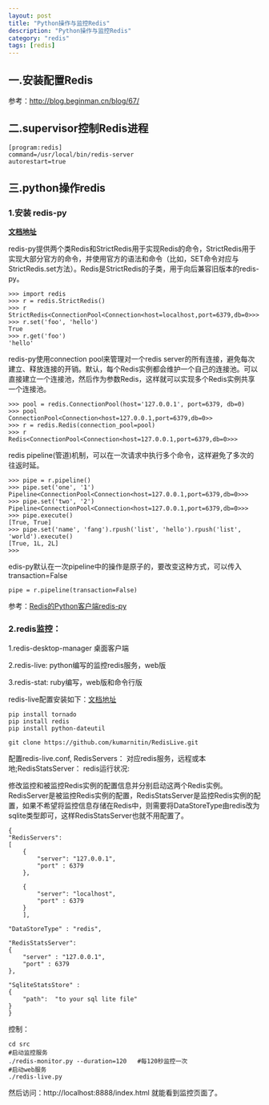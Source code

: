 ```yaml
---
layout: post
title: "Python操作与监控Redis"
description: "Python操作与监控Redis"
category: "redis"
tags: [redis]
---
```


<h2>一.安装配置Redis</h2>

<p>参考：<a href="http://blog.beginman.cn/blog/67/">http://blog.beginman.cn/blog/67/</a></p>

<h2>二.supervisor控制Redis进程</h2>

<pre><code>[program:redis]
command=/usr/local/bin/redis-server
autorestart=true
</code></pre>

<!--more-->

<h2>三.python操作redis</h2>

<h3>1.安装 redis-py</h3>

<p><a href="https://redis-py.readthedocs.org/en/latest/"><strong>文档地址</strong></a></p>

<p>redis-py提供两个类Redis和StrictRedis用于实现Redis的命令，StrictRedis用于实现大部分官方的命令，并使用官方的语法和命令（比如，SET命令对应与StrictRedis.set方法）。Redis是StrictRedis的子类，用于向后兼容旧版本的redis-py。</p>

<pre><code>&gt;&gt;&gt; import redis
&gt;&gt;&gt; r = redis.StrictRedis()
&gt;&gt;&gt; r
StrictRedis&lt;ConnectionPool&lt;Connection&lt;host=localhost,port=6379,db=0&gt;&gt;&gt;
&gt;&gt;&gt; r.set('foo', 'hello')
True
&gt;&gt;&gt; r.get('foo')
'hello'
</code></pre>

<p>redis-py使用connection pool来管理对一个redis server的所有连接，避免每次建立、释放连接的开销。默认，每个Redis实例都会维护一个自己的连接池。可以直接建立一个连接池，然后作为参数Redis，这样就可以实现多个Redis实例共享一个连接池。</p>

<pre><code>&gt;&gt;&gt; pool = redis.ConnectionPool(host='127.0.0.1', port=6379, db=0)
&gt;&gt;&gt; pool
ConnectionPool&lt;Connection&lt;host=127.0.0.1,port=6379,db=0&gt;&gt;
&gt;&gt;&gt; r = redis.Redis(connection_pool=pool)
&gt;&gt;&gt; r
Redis&lt;ConnectionPool&lt;Connection&lt;host=127.0.0.1,port=6379,db=0&gt;&gt;&gt;
</code></pre>

<p>redis pipeline(管道)机制，可以在一次请求中执行多个命令，这样避免了多次的往返时延。</p>

<pre><code>&gt;&gt;&gt; pipe = r.pipeline()
&gt;&gt;&gt; pipe.set('one', '1')
Pipeline&lt;ConnectionPool&lt;Connection&lt;host=127.0.0.1,port=6379,db=0&gt;&gt;&gt;
&gt;&gt;&gt; pipe.set('two', '2')
Pipeline&lt;ConnectionPool&lt;Connection&lt;host=127.0.0.1,port=6379,db=0&gt;&gt;&gt;
&gt;&gt;&gt; pipe.execute()
[True, True]
&gt;&gt;&gt; pipe.set('name', 'fang').rpush('list', 'hello').rpush('list', 'world').execute()
[True, 1L, 2L]
&gt;&gt;&gt;
</code></pre>

<p>edis-py默认在一次pipeline中的操作是原子的，要改变这种方式，可以传入transaction=False</p>

<pre><code>pipe = r.pipeline(transaction=False) 
</code></pre>

<p>参考：<a href="http://blog.csdn.net/chosen0ne/article/details/7319807">Redis的Python客户端redis-py</a></p>

<h3>2.redis监控：</h3>

<p>1.redis-desktop-manager 桌面客户端</p>

<p>2.redis-live: python编写的监控redis服务，web版</p>

<p>3.redis-stat: ruby编写，web版和命令行版</p>

<p>redis-live配置安装如下：<a href="http://www.nkrode.com/article/real-time-dashboard-for-redis">文档地址</a></p>

<pre><code>pip install tornado
pip install redis
pip install python-dateutil

git clone https://github.com/kumarnitin/RedisLive.git
</code></pre>

<p>配置redis-live.conf,  RedisServers： 对应redis服务，远程或本地;RedisStatsServer： redis运行状况:</p>

<p>修改监控和被监控Redis实例的配置信息并分别启动这两个Redis实例。RedisServer是被监控Redis实例的配置，RedisStatsServer是监控Redis实例的配置，如果不希望将监控信息存储在Redis中，则需要将DataStoreType由redis改为sqlite类型即可，这样RedisStatsServer也就不用配置了。</p>

<pre><code>{
"RedisServers":
[ 
    {
        "server": "127.0.0.1",
        "port" : 6379
    },

    {
        "server": "localhost",
        "port" : 6379
    }       
    ],

"DataStoreType" : "redis",

"RedisStatsServer":
{
    "server" : "127.0.0.1",
    "port" : 6379
},

"SqliteStatsStore" :
{
    "path":  "to your sql lite file"
}
}
</code></pre>

<p>控制：</p>

<pre><code>cd src
#启动监控服务
./redis-monitor.py --duration=120   #每120秒监控一次
#启动web服务
./redis-live.py
</code></pre>

<p>然后访问：http://localhost:8888/index.html  就能看到监控页面了。</p>

<p><img src="http://blog.ithomer.net/wp-content/uploads/2014/07/redis-live.jpg" alt="" /></p>

